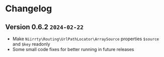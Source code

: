 # Changelog

## Version 0.6.2 `2024-02-22`

* Make `Niirrty\Routing\UrlPathLocator\ArraySource` properties `$source` and `$key` readonly
* Some small code fixes for better running in future releases